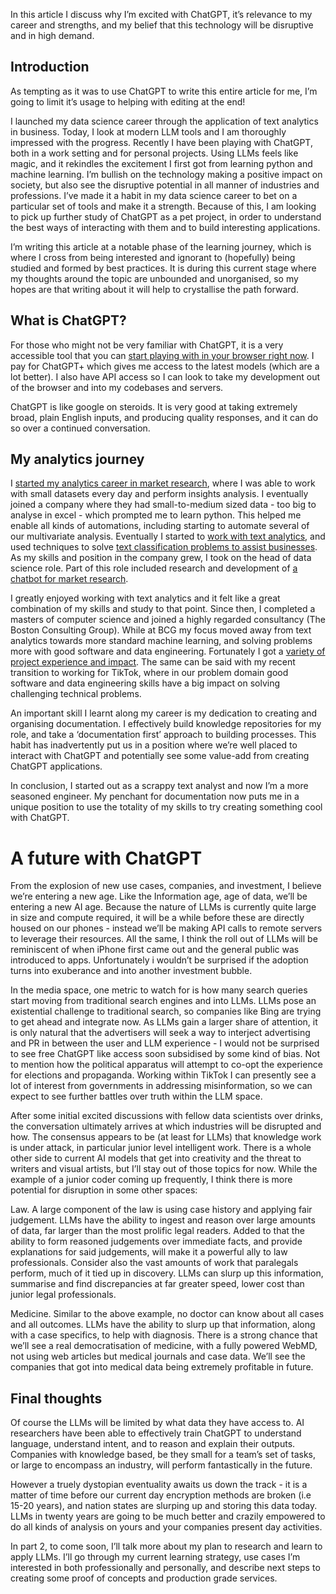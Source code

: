 In this article I discuss why I’m excited with ChatGPT, it’s relevance to my career and strengths, and my belief that this technology will be disruptive and in high demand.

## Introduction

As tempting as it was to use ChatGPT to write this entire article for me, I’m going to limit it’s usage to helping with editing at the end!

I launched my data science career through the application of text analytics in business. Today, I look at modern LLM tools and I am thoroughly impressed with the progress. Recently I have been playing with ChatGPT, both in a work setting and for personal projects. Using LLMs feels like magic, and it rekindles the excitement I first got from learning python and machine learning. I’m bullish on the technology making a positive impact on society, but also see the disruptive potential in all manner of industries and professions. I’ve made it a habit in my data science career to bet on a particular set of tools and make it a strength. Because of this, I am looking to pick up further study of ChatGPT as a pet project, in order to understand the best ways of interacting with them and to build interesting applications.

I’m writing this article at a notable phase of the learning journey, which is where I cross from being interested and ignorant to (hopefully) being studied and formed by best practices. It is during this current stage where my thoughts around the topic are unbounded and unorganised, so my hopes are that writing about it will help to crystallise the path forward.

## What is ChatGPT?

For those who might not be very familiar with ChatGPT, it is a very accessible tool that you can [start playing with in your browser right now](https://chat.openai.com/). I pay for ChatGPT+ which gives me access to the latest models (which are a lot better). I also have API access so I can look to take my development out of the browser and into my codebases and servers.

ChatGPT is like google on steroids. It is very good at taking extremely broad, plain English inputs, and producing quality responses, and it can do so over a continued conversation.

## My analytics journey

I [started my analytics career in market research](https://www.ndjenkins.com/articles/professional/2022/01/09/an-overview-of-my-market-research-experience), where I was able to work with small datasets every day and perform insights analysis. I eventually joined a company where they had small-to-medium sized data - too big to analyse in excel - which prompted me to learn python. This helped me enable all kinds of automations, including starting to automate several of our multivariate analysis. Eventually I started to [work with text analytics](https://www.ndjenkins.com/articles/professional/2018/11/30/natural-language-processing-review-2018), and used techniques to solve [text classification problems to assist businesses](https://www.ndjenkins.com/articles/professional/2015/08/08/categorizing-text-data-planning). As my skills and position in the company grew, I took on the head of data science role. Part of this role included research and development of [a chatbot for market research](https://www.ndjenkins.com/articles/professional/2018/12/06/chatbots-for-market-research).

I greatly enjoyed working with text analytics and it felt like a great combination of my skills and study to that point. Since then, I completed a masters of computer science and joined a highly regarded consultancy (The Boston Consulting Group). While at BCG my focus moved away from text analytics towards more standard machine learning, and solving problems more with good software and data engineering. Fortunately I got a [variety of project experience and impact](https://www.ndjenkins.com/articles/professional/2022/01/09/project-experience-and-impact). The same can be said with my recent transition to working for TikTok, where in our problem domain good software and data engineering skills have a big impact on solving challenging technical problems.

An important skill I learnt along my career is my dedication to creating and organising documentation. I effectively build knowledge repositories for my role, and take a ‘documentation first’ approach to building processes. This habit has inadvertently put us in a position where we’re well placed to interact with ChatGPT and potentially see some value-add from creating ChatGPT applications.

In conclusion, I started out as a scrappy text analyst and now I’m a more seasoned engineer. My penchant for documentation now puts me in a unique position to use the totality of my skills to try creating something cool with ChatGPT.

# A future with ChatGPT

From the explosion of new use cases, companies, and investment, I believe we’re entering a new age. Like the Information age, age of data, we’ll be entering a new AI age. Because the nature of LLMs is currently quite large in size and compute required, it will be a while before these are directly housed on our phones - instead we’ll be making API calls to remote servers to leverage their resources. All the same, I think the roll out of LLMs will be reminiscent of when iPhone first came out and the general public was introduced to apps. Unfortunately i wouldn’t be surprised if the adoption turns into exuberance and into another investment bubble.

In the media space, one metric to watch for is how many search queries start moving from traditional search engines and into LLMs. LLMs pose an existential challenge to traditional search, so companies like Bing are trying to get ahead and integrate now. As LLMs gain a larger share of attention, it is only natural that the advertisers will seek a way to interject advertising and PR in between the user and LLM experience - I would not be surprised to see free ChatGPT like access soon subsidised by some kind of bias. Not to mention how the political apparatus will attempt to co-opt the experience for elections and propaganda. Working within TikTok I can presently see a lot of interest from governments in addressing misinformation, so we can expect to see further battles over truth within the LLM space.

After some initial excited discussions with fellow data scientists over drinks, the conversation ultimately arrives at which industries will be disrupted and how. The consensus appears to be (at least for LLMs) that knowledge work is under attack, in particular junior level intelligent work. There is a whole other side to current AI models that get into creativity and the threat to writers and visual artists, but I’ll stay out of those topics for now. While the example of a junior coder coming up frequently, I think there is more potential for disruption in some other spaces:

Law. A large component of the law is using case history and applying fair judgement. LLMs have the ability to ingest and reason over large amounts of data, far larger than the most prolific legal readers. Added to that the ability to form reasoned judgements over immediate facts, and provide explanations for said judgements, will make it a powerful ally to law professionals. Consider also the vast amounts of work that paralegals perform, much of it tied up in discovery. LLMs can slurp up this information, summarise and find discrepancies at far greater speed, lower cost than junior legal professionals.

Medicine. Similar to the above example, no doctor can know about all cases and all outcomes. LLMs have the ability to slurp up that information, along with a case specifics, to help with diagnosis. There is a strong chance that we’ll see a real democratisation of medicine, with a fully powered WebMD, not using web articles but medical journals and case data. We’ll see the companies that got into medical data being extremely profitable in future.

## Final thoughts

Of course the LLMs will be limited by what data they have access to. AI researchers have been able to effectively train ChatGPT to understand language, understand intent, and to reason and explain their outputs. Companies with knowledge based, be they small for a team’s set of tasks, or large to encompass an industry, will perform fantastically in the future.

However a truely dystopian eventuality awaits us down the track - it is a matter of time before our current day encryption methods are broken (i.e 15-20 years), and nation states are slurping up and storing this data today. LLMs in twenty years are going to be much better and crazily empowered to do all kinds of analysis on yours and your companies present day activities.

In part 2, to come soon, I’ll talk more about my plan to research and learn to apply LLMs. I’ll go through my current learning strategy, use cases I’m interested in both professionally and personally, and describe next steps to creating some proof of concepts and production grade services.
